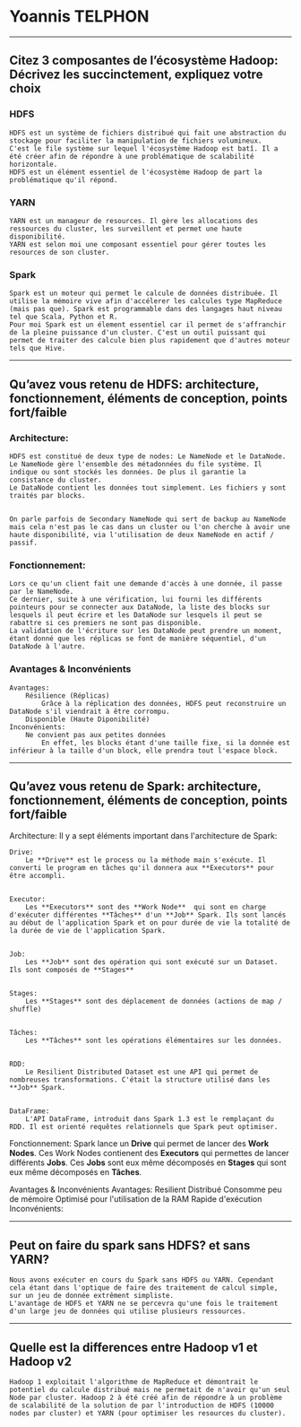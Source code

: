 # Yoannis TELPHON

----------

## Citez 3 composantes de l’écosystème Hadoop: Décrivez les succinctement, expliquez votre choix


### HDFS
	HDFS est un système de fichiers distribué qui fait une abstraction du stockage pour faciliter la manipulation de fichiers volumineux.
    C'est le file système sur lequel l'écosystème Hadoop est batî. Il a été créer afin de répondre à une problématique de scalabilité horizontale.
    HDFS est un élément essentiel de l'écosystème Hadoop de part la problématique qu'il répond.


### YARN
	YARN est un manageur de resources. Il gère les allocations des ressources du cluster, les surveillent et permet une haute disponibilité.
	YARN est selon moi une composant essentiel pour gérer toutes les resources de son cluster.


### Spark
	Spark est un moteur qui permet le calcule de données distribuée. Il utilise la mémoire vive afin d'accélerer les calcules type MapReduce (mais pas que). Spark est programmable dans des langages haut niveau tel que Scala, Python et R.
	Pour moi Spark est un élement essentiel car il permet de s'affranchir de la pleine puissance d'un cluster. C'est un outil puissant qui permet de traiter des calcule bien plus rapidement que d'autres moteur tels que Hive.

----------

## Qu’avez vous retenu de HDFS: architecture, fonctionnement, éléments de conception, points fort/faible


### Architecture:
	HDFS est constitué de deux type de nodes: Le NameNode et le DataNode.
	Le NameNode gère l'ensemble des métadonnées du file système. Il indique ou sont stockés les données. De plus il garantie la consistance du cluster.
	Le DataNode contient les données tout simplement. Les fichiers y sont traités par blocks.


	On parle parfois de Secondary NameNode qui sert de backup au NameNode mais cela n'est pas le cas dans un cluster ou l'on cherche à avoir une haute disponibilité, via l'utilisation de deux NameNode en actif / passif.


### Fonctionnement:
	Lors ce qu'un client fait une demande d'accès à une donnée, il passe par le NameNode.
	Ce dernier, suite à une vérification, lui fourni les différents pointeurs pour se connecter aux DataNode, la liste des blocks sur lesquels il peut écrire et les DataNode sur lesquels il peut se rabattre si ces premiers ne sont pas disponible.
	La validation de l'écriture sur les DataNode peut prendre un moment, étant donné que les réplicas se font de manière séquentiel, d'un DataNode à l'autre.


### Avantages & Inconvénients
	Avantages:
		Résilience (Réplicas)
			Grâce à la réplication des données, HDFS peut reconstruire un DataNode s'il viendrait à être corrompu.
		Disponible (Haute Diponibilité)
	Inconvénients:
		Ne convient pas aux petites données
			En effet, les blocks étant d'une taille fixe, si la donnée est inférieur à la taille d'un block, elle prendra tout l'espace block.

----------

## Qu’avez vous retenu de Spark: architecture, fonctionnement, éléments de conception, points fort/faible


Architecture:
	Il y a sept éléments important dans l'architecture de Spark:


	Drive:
		Le **Drive** est le process ou la méthode main s'exécute. Il converti le program en tâches qu'il donnera aux **Executors** pour être accompli.


	Executor:
		Les **Executors** sont des **Work Node**  qui sont en charge d'exécuter différentes **Tâches** d'un **Job** Spark. Ils sont lancés au début de l'application Spark et on pour durée de vie la totalité de la durée de vie de l'application Spark.


	Job:
		Les **Job** sont des opération qui sont exécuté sur un Dataset. Ils sont composés de **Stages**


	Stages:
		Les **Stages** sont des déplacement de données (actions de map / shuffle)


	Tâches:
		Les **Tâches** sont les opérations élémentaires sur les données.


	RDD:
		Le Resilient Distributed Dataset est une API qui permet de nombreuses transformations. C'était la structure utilisé dans les **Job** Spark.


	DataFrame:
		L'API DataFrame, introduit dans Spark 1.3 est le remplaçant du RDD. Il est orienté requêtes relationnels que Spark peut optimiser.
		

Fonctionnement:
	Spark lance un **Drive** qui permet de lancer des **Work Nodes**.
	Ces Work Nodes contienent des **Executors** qui permettes de lancer différents **Jobs**. Ces **Jobs** sont eux même décomposés en **Stages** qui sont eux même décomposés en **Tâches**.
	
Avantages & Inconvénients
	Avantages:
		Resilient
		Distribué
		Consomme peu de mémoire
		Optimisé pour l'utilisation de la RAM
		Rapide d'exécution
	Inconvénients:

----------

## Peut on faire du spark sans HDFS? et sans YARN?
	Nous avons exécuter en cours du Spark sans HDFS ou YARN. Cependant cela étant dans l'optique de faire des traitement de calcul simple, sur un jeu de donnée extrêment simpliste.
	L'avantage de HDFS et YARN ne se percevra qu'une fois le traitement d'un large jeu de données qui utilise plusieurs ressources.

----------

## Quelle est la differences entre Hadoop v1 et Hadoop v2
	Hadoop 1 exploitait l'algorithme de MapReduce et démontrait le potentiel du calcule distribué mais ne permetait de n'avoir qu'un seul Node par cluster. Hadoop 2 à été créé afin de répondre à un problème de scalabilité de la solution de par l'introduction de HDFS (10000 nodes par cluster) et YARN (pour optimiser les resources du cluster).
